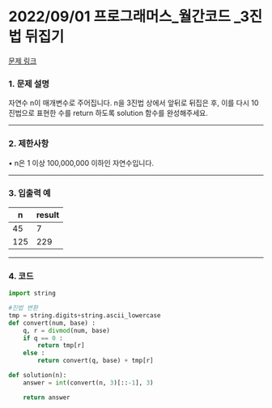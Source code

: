 # 2022/09/01 프로그래머스_월간코드 _3진법 뒤집기

[문제 링크](https://school.programmers.co.kr/learn/courses/30/lessons/68935)

### **1. 문제 설명**

자연수 n이 매개변수로 주어집니다. n을 3진법 상에서 앞뒤로 뒤집은 후, 이를 다시 10진법으로 표현한 수를 return 하도록 solution 함수를 완성해주세요.

---

### **2. 제한사항**

• n은 1 이상 100,000,000 이하인 자연수입니다.

---

### **3. 입출력 예**

| n | result |
| --- | --- |
| 45 | 7 |
| 125 | 229 |

---

### 4. 코드

```python
import string

#진법 변환
tmp = string.digits+string.ascii_lowercase
def convert(num, base) :
    q, r = divmod(num, base)
    if q == 0 :
        return tmp[r] 
    else :
        return convert(q, base) + tmp[r]

def solution(n):
    answer = int(convert(n, 3)[::-1], 3)

    return answer
```